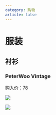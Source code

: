 ```yaml
---
category: 购物
article: false
---
```


# 服装

## 衬衫

### PeterWoo Vintage 

购入价：78

![](https://img.sherry4869.com/blog/life/shop/fz/cs/1.JPG)

![](https://img.sherry4869.com/blog/life/shop/fz/cs/2.JPG)
